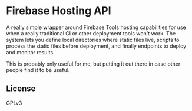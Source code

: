 # Firebase Hosting API

A really simple wrapper around Firebase Tools hosting capabilities for use when a
really traditional CI or other deployment tools won't work. The system lets you
define local directories where static files live, scripts to process the static
files before deployment, and finally endpoints to deploy and monitor results.

This is probably only useful for me, but putting it out there in case other
people find it to be useful.

## License

GPLv3
